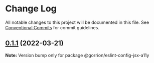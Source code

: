 # Change Log

All notable changes to this project will be documented in this file.
See [Conventional Commits](https://conventionalcommits.org) for commit guidelines.

## [0.1.1](https://github.com/gorrion-io/eslint/compare/@gorrion/eslint-config-jsx-a11y@0.1.0...@gorrion/eslint-config-jsx-a11y@0.1.1) (2022-03-21)

**Note:** Version bump only for package @gorrion/eslint-config-jsx-a11y
